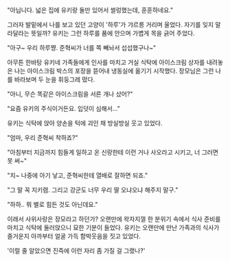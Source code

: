 "아닙니다. 넓은 집에 유키랑 둘만 있어서 썰렁했는데, 훈훈하네요." 

그러자 발밑에서 나를 보고 있던 고양이 '하루'가 갸르릉 거리며 울었다. 
자기를 잊지 말라달라는 뜻일까? 유키는 그런 하루를 품에 안으며 가볍게 목을 긁어 주었다. 

"아구~ 우리 하루쨩. 준혁씨가 너를 쪽 빼놔서 섭섭했구나~" 

아무튼 한바탕 유키네 가족들에게 인사를 마치고 거실 식탁에 아이스크림 상자를 내려놓은 나는 아이스크림 박스의 포장을 뜯어내 냉동실에 옮기기 시작했다. 
장모님은 그런 나를 바라보며 두 눈을 휘둥그레 떴다. 

"아니, 무슨 똑같은 아이스크림을 서른 개나 샀어?" 

"요즘 유키의 주식이거든요. 입덧이 심해서..." 

유키는 식탁에 앉아 양손을 턱에 괴인 채 방실방실 웃고 있었다. 

"엄마, 우리 준혁씨 착하죠?" 

"아침부터 지금까지 힘들게 일하고 온 신랑한테 이런 거나 사오라고 시키고, 너 그러면 못 써~" 

"치~ 나중에 아기 낳고, 준혁씨한테 열배로 잘하면 되죠." 

"그 말 꼭 지키렴. 그리고 강군도 너무 우리 딸 오냐오냐 해주지 말구." 

"하하.. 뭐 별로 힘든 것도 아닌데요." 

이래서 사위사랑은 장모라고 하던가? 
오랜만에 왁자지껄 한 분위기 속에서 식사 준비를 마치고 식탁에 둘러앉으니 묘한 기분이 들었다. 
유키는 오랜만에 만난 가족과의 식사가 즐거운지 아까부터 얼굴 가득 함박웃음을 짓고 있었다. 

'이럴 줄 알았으면 진즉에 이런 자리 좀 가질 걸 그랬나?' 